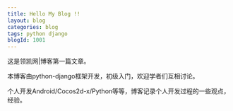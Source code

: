 ```yaml
---
title: Hello My Blog !!
layout: blog
categories: blog
tags: python django
blogId: 1001
---
```


这是领凯网|博客第一篇文章。
 
本博客由python-django框架开发，初级入门，欢迎学者们互相讨论。
 
个人开发Android/Cocos2d-x/Python等等，博客记录个人开发过程的一些观点，经验。
